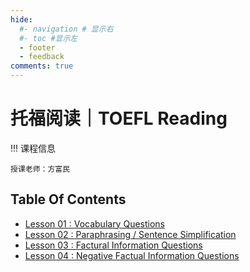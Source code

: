 ```yaml
---
hide:
  #- navigation # 显示右
  #- toc #显示左
  - footer
  - feedback
comments: true
---  
```


# 托福阅读｜TOEFL Reading

!!! 课程信息

	授课老师：方富民

## Table Of Contents

- [Lesson 01 : Vocabulary Questions](Lesson%201/)
- [Lesson 02 : Paraphrasing / Sentence Simplification](Lesson%202/)
- [Lesson 03 : Factural Information Questions](Lesson%203/)
- [Lesson 04 : Negative Factual Information Questions](Lesson%204/)
